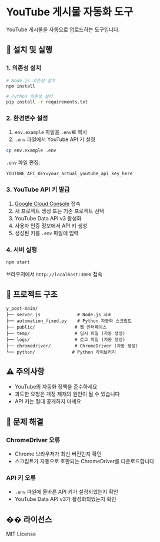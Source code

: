 # YouTube 게시물 자동화 도구

YouTube 게시물을 자동으로 업로드하는 도구입니다.

## 🚀 설치 및 실행

### 1. 의존성 설치

```bash
# Node.js 의존성 설치
npm install

# Python 의존성 설치
pip install -r requirements.txt
```

### 2. 환경변수 설정

1. `env.example` 파일을 `.env`로 복사
2. `.env` 파일에서 YouTube API 키 설정

```bash
cp env.example .env
```

`.env` 파일 편집:
```
YOUTUBE_API_KEY=your_actual_youtube_api_key_here
```

### 3. YouTube API 키 발급

1. [Google Cloud Console](https://console.cloud.google.com/) 접속
2. 새 프로젝트 생성 또는 기존 프로젝트 선택
3. YouTube Data API v3 활성화
4. 사용자 인증 정보에서 API 키 생성
5. 생성된 키를 `.env` 파일에 입력

### 4. 서버 실행

```bash
npm start
```

브라우저에서 `http://localhost:3000` 접속

## 📁 프로젝트 구조

```
y_post-main/
├── server.js              # Node.js 서버
├── automation_fixed.py    # Python 자동화 스크립트
├── public/               # 웹 인터페이스
├── temp/                 # 임시 파일 (자동 생성)
├── logs/                 # 로그 파일 (자동 생성)
├── chromedriver/         # ChromeDriver (자동 생성)
└── python/              # Python 라이브러리
```

## ⚠️ 주의사항

- YouTube의 자동화 정책을 준수하세요
- 과도한 요청은 계정 제재의 원인이 될 수 있습니다
- API 키는 절대 공개하지 마세요

## 🔧 문제 해결

### ChromeDriver 오류
- Chrome 브라우저가 최신 버전인지 확인
- 스크립트가 자동으로 호환되는 ChromeDriver를 다운로드합니다

### API 키 오류
- `.env` 파일에 올바른 API 키가 설정되었는지 확인
- YouTube Data API v3가 활성화되었는지 확인

## �� 라이선스

MIT License